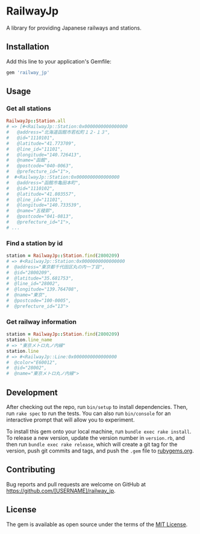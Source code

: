 # RailwayJp

A library for providing Japanese railways and stations.

## Installation

Add this line to your application's Gemfile:

```ruby
gem 'railway_jp'
```

## Usage

### Get all stations

```ruby
RailwayJp::Station.all
# => [#<RailwayJp::Station:0x0000000000000000
#   @address="北海道函館市若松町１２-１３",
#   @id="1110101",
#   @latitude="41.773709",
#   @line_id="11101",
#   @longitude="140.726413",
#   @name="函館",
#   @postcode="040-0063",
#   @prefecture_id="1">,
#  #<RailwayJp::Station:0x0000000000000000
#   @address="函館市亀田本町",
#   @id="1110102",
#   @latitude="41.803557",
#   @line_id="11101",
#   @longitude="140.733539",
#   @name="五稜郭",
#   @postcode="041-0813",
#   @prefecture_id="1">,
# ...
```

### Find a station by id

```ruby
station = RailwayJp::Station.find(2800209)
# => #<RailwayJp::Station:0x0000000000000000
#  @address="東京都千代田区丸の内一丁目",
#  @id="2800209",
#  @latitude="35.681753",
#  @line_id="28002",
#  @longitude="139.764708",
#  @name="東京",
#  @postcode="100-0005",
#  @prefecture_id="13">
```

### Get railway information

```ruby
station = RailwayJp::Station.find(2800209)
station.line_name
# => "東京メトロ丸ノ内線"
station.line
# => #<RailwayJp::Line:0x0000000000000000
#  @color="E60012",
#  @id="28002",
#  @name="東京メトロ丸ノ内線">
```

## Development

After checking out the repo, run `bin/setup` to install dependencies. Then, run `rake spec` to run the tests. You can also run `bin/console` for an interactive prompt that will allow you to experiment.

To install this gem onto your local machine, run `bundle exec rake install`. To release a new version, update the version number in `version.rb`, and then run `bundle exec rake release`, which will create a git tag for the version, push git commits and tags, and push the `.gem` file to [rubygems.org](https://rubygems.org).

## Contributing

Bug reports and pull requests are welcome on GitHub at https://github.com/[USERNAME]/railway_jp.

## License

The gem is available as open source under the terms of the [MIT License](https://opensource.org/licenses/MIT).
